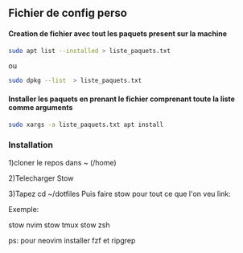 ## Fichier de config perso 

#### Creation de fichier avec tout les paquets present sur la machine

```bash
sudo apt list --installed > liste_paquets.txt
```
ou 

```bash
sudo dpkg --list  > liste_paquets.txt
```
#### Installer les paquets en prenant le fichier comprenant toute la liste comme arguments

```bash
sudo xargs -a liste_paquets.txt apt install
```
### Installation

1)cloner le repos dans ~ (/home)

2)Telecharger Stow

3)Tapez cd ~/dotfiles
Puis faire stow pour tout ce que l'on veu link:

Exemple:

stow nvim
stow tmux
stow zsh

ps: pour neovim installer fzf et ripgrep
